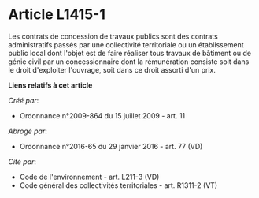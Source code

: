 # Article L1415-1

Les contrats de concession de travaux publics sont des contrats administratifs passés par une collectivité territoriale ou un
établissement public local dont l'objet est de faire réaliser tous travaux de bâtiment ou de génie civil par un
concessionnaire dont la rémunération consiste soit dans le droit d'exploiter l'ouvrage, soit dans ce droit assorti d'un prix.

**Liens relatifs à cet article**

_Créé par_:

  - Ordonnance n°2009-864 du 15 juillet 2009 - art. 11

_Abrogé par_:

  - Ordonnance n°2016-65 du 29 janvier 2016 - art. 77 (VD)

_Cité par_:

  - Code de l'environnement - art. L211-3 (VD)
  - Code général des collectivités territoriales - art. R1311-2 (VT)
